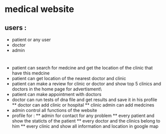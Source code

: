 # medical website

## users :
* patient or any user
* doctor
* admin
#
* patient can search for medcine and get the location of the clinic that have this medcine 
* patient can get location of the nearest doctor and clinic
* patient can make a review for clinic or doctor and show top 5 clinics and doctors in the home page for advertisment\
* patient can make appointment with doctors
* doctor can run tests of dna file and get results and save it in his profile
  ** doctor can add clinic or hospital 
  ** clinic admin can add medcines
* admin control all functions of the website
* profile for :
  ** admin for contact for any problem
  ** every patient and show the staticts of the patient
  ** every doctor and the clinics belong to him
  ** every clinic and show all information and location in google map
 


 
 



